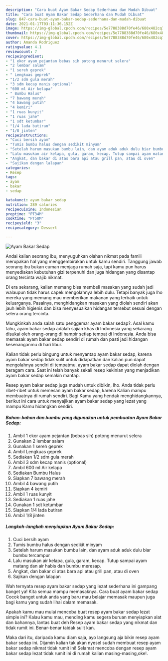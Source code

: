 ```yaml
---
description: "Cara buat Ayam Bakar Sedap Sederhana dan Mudah Dibuat"
title: "Cara buat Ayam Bakar Sedap Sederhana dan Mudah Dibuat"
slug: 847-cara-buat-ayam-bakar-sedap-sederhana-dan-mudah-dibuat
date: 2021-01-17T03:11:36.152Z
image: https://img-global.cpcdn.com/recipes/5e7788388d70fe46/680x482cq70/ayam-bakar-sedap-foto-resep-utama.jpg
thumbnail: https://img-global.cpcdn.com/recipes/5e7788388d70fe46/680x482cq70/ayam-bakar-sedap-foto-resep-utama.jpg
cover: https://img-global.cpcdn.com/recipes/5e7788388d70fe46/680x482cq70/ayam-bakar-sedap-foto-resep-utama.jpg
author: Amanda Rodriguez
ratingvalue: 4.1
reviewcount: 7
recipeingredient:
- "1 ekor ayam pejantan bebas sih potong menurut selera"
- "2 lembar salam"
- "1 sereh geprek"
- " Lengkuas geprek"
- "1/2 sdm gula merah"
- "3 sdm kecap manis optional"
- "600 ml Air kelapa"
- " Bumbu Halus"
- "7 bawang merah"
- "4 bawang putih"
- "4 kemiri"
- "1 ruas kunyit"
- "1 ruas jahe"
- "1 sdt ketumbar"
- "1/4 lada butiran"
- "1/8 jinten"
recipeinstructions:
- "Cuci bersih ayam"
- "Tumis bumbu halus dengan sedikit minyam"
- "Setelah harum masukan bumbu lain, dan ayam aduk aduk dulu biar bumbu tercampur"
- "Lalu masukan air kelapa, gula, garam, kecap. Tutup sampai ayam matang dan air habis dan bumbu meresap."
- "Angkat, dan bakar di atas bara api atau grill pan, atau di oven"
- "Sajikan dengan lalapan"
categories:
- Resep
tags:
- ayam
- bakar
- sedap

katakunci: ayam bakar sedap 
nutrition: 289 calories
recipecuisine: Indonesian
preptime: "PT34M"
cooktime: "PT58M"
recipeyield: "3"
recipecategory: Dessert

---
```



![Ayam Bakar Sedap](https://img-global.cpcdn.com/recipes/5e7788388d70fe46/680x482cq70/ayam-bakar-sedap-foto-resep-utama.jpg)

Andai kalian seorang ibu, menyuguhkan olahan nikmat pada famili merupakan hal yang menggembirakan untuk kamu sendiri. Tanggung jawab seorang ibu bukan cuman menjaga rumah saja, tapi kamu pun harus menyediakan kebutuhan gizi terpenuhi dan juga hidangan yang disantap orang tercinta wajib nikmat.

Di era  sekarang, kalian memang bisa membeli masakan yang sudah jadi walaupun tidak harus capek mengolahnya lebih dulu. Tetapi banyak juga lho mereka yang memang mau memberikan makanan yang terbaik untuk keluarganya. Pasalnya, menghidangkan masakan yang diolah sendiri akan jauh lebih higienis dan bisa menyesuaikan hidangan tersebut sesuai dengan selera orang tercinta. 



Mungkinkah anda salah satu penggemar ayam bakar sedap?. Asal kamu tahu, ayam bakar sedap adalah sajian khas di Indonesia yang sekarang disukai oleh orang-orang di hampir setiap tempat di Indonesia. Anda bisa memasak ayam bakar sedap sendiri di rumah dan pasti jadi hidangan kesenanganmu di hari libur.

Kalian tidak perlu bingung untuk menyantap ayam bakar sedap, karena ayam bakar sedap tidak sulit untuk didapatkan dan kalian pun dapat mengolahnya sendiri di tempatmu. ayam bakar sedap dapat diolah dengan beragam cara. Saat ini telah banyak sekali resep kekinian yang menjadikan ayam bakar sedap semakin mantap.

Resep ayam bakar sedap juga mudah untuk dibikin, lho. Anda tidak perlu ribet-ribet untuk memesan ayam bakar sedap, karena Kalian mampu membuatnya di rumah sendiri. Bagi Kamu yang hendak menghidangkannya, berikut ini cara untuk menyajikan ayam bakar sedap yang lezat yang mampu Kamu hidangkan sendiri.

<!--inarticleads1-->

##### Bahan-bahan dan bumbu yang digunakan untuk pembuatan Ayam Bakar Sedap:

1. Ambil 1 ekor ayam pejantan (bebas sih) potong menurut selera
1. Gunakan 2 lembar salam
1. Gunakan 1 sereh geprek
1. Ambil  Lengkuas geprek
1. Sediakan 1/2 sdm gula merah
1. Ambil 3 sdm kecap manis (optional)
1. Ambil 600 ml Air kelapa
1. Sediakan  Bumbu Halus
1. Siapkan 7 bawang merah
1. Ambil 4 bawang putih
1. Siapkan 4 kemiri
1. Ambil 1 ruas kunyit
1. Sediakan 1 ruas jahe
1. Gunakan 1 sdt ketumbar
1. Siapkan 1/4 lada butiran
1. Ambil 1/8 jinten




<!--inarticleads2-->

##### Langkah-langkah menyiapkan Ayam Bakar Sedap:

1. Cuci bersih ayam
1. Tumis bumbu halus dengan sedikit minyam
1. Setelah harum masukan bumbu lain, dan ayam aduk aduk dulu biar bumbu tercampur
1. Lalu masukan air kelapa, gula, garam, kecap. Tutup sampai ayam matang dan air habis dan bumbu meresap.
1. Angkat, dan bakar di atas bara api atau grill pan, atau di oven
1. Sajikan dengan lalapan




Wah ternyata resep ayam bakar sedap yang lezat sederhana ini gampang banget ya! Kita semua mampu memasaknya. Cara buat ayam bakar sedap Cocok banget untuk anda yang baru mau belajar memasak maupun juga bagi kamu yang sudah lihai dalam memasak.

Apakah kamu mau mulai mencoba buat resep ayam bakar sedap lezat simple ini? Kalau kamu mau, mending kamu segera buruan menyiapkan alat dan bahannya, lantas buat deh Resep ayam bakar sedap yang nikmat dan tidak rumit ini. Benar-benar taidak sulit kan. 

Maka dari itu, daripada kamu diam saja, ayo langsung aja bikin resep ayam bakar sedap ini. Dijamin kalian tak akan nyesel sudah membuat resep ayam bakar sedap nikmat tidak rumit ini! Selamat mencoba dengan resep ayam bakar sedap lezat tidak rumit ini di rumah kalian masing-masing,oke!.

